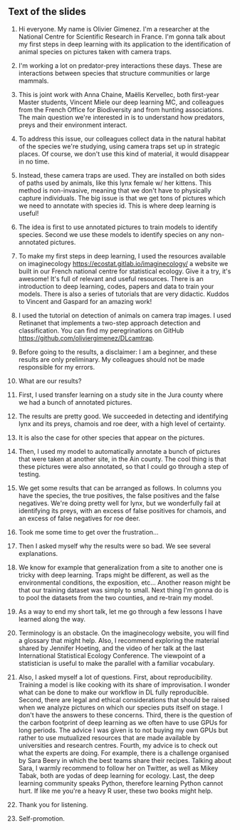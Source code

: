 ## Text of the slides

1. Hi everyone. My name is Olivier Gimenez. I'm a researcher at the National Centre for Scientific Research in France. I'm gonna talk about my first steps in deep learning with its application to the identification of animal species on pictures taken with camera traps. 

2. I'm working a lot on predator-prey interactions these days. These are interactions between species that structure communities or large mammals. 

3. This is joint work with Anna Chaine, Maëlis Kervellec, both first-year Master students, Vincent Miele our deep learning MC, and colleagues from the French Office for Biodiversity and from hunting associations. The main question we're interested in is to understand how predators, preys and their environment interact.

4. To address this issue, our colleagues collect data in the natural habitat of the species we're studying, using camera traps set up in strategic places. Of course, we don't use this kind of material, it would disappear in no time. 

5. Instead, these camera traps are used. They are installed on both sides of paths used by animals, like this lynx female w/ her kittens. This method is non-invasive, meaning that we don't have to physically capture individuals. The big issue is that we get tons of pictures which we need to annotate with species id. This is where deep learning is useful!

6. The idea is first to use annotated pictures to train models to identify species. Second we use these models to identify species on any non-annotated pictures. 

7. To make my first steps in deep learning, I used the resources available on imaginecology <https://ecostat.gitlab.io/imaginecology/> a website we built in our French national centre for statistical ecology. Give it a try, it's awesome! It's full of relevant and useful resources. There is an introduction to deep learning, codes, papers and data to train your models. There is also a series of tutorials that are very didactic. Kuddos to Vincent and Gaspard for an amazing work!  

8. I used the tutorial on detection of animals on camera trap images. I used Retinanet that implements a two-step approach detection and classification. You can find my peregrinations on GitHub <https://github.com/oliviergimenez/DLcamtrap>. 

9. Before going to the results, a disclaimer: I am a beginner, and these results are only preliminary. My colleagues should not be made responsible for my errors. 

10. What are our results?

11. First, I used transfer learning on a study site in the Jura county where we had a bunch of annotated pictures. 

12. The results are pretty good. We succeeded in detecting and identifying lynx and its preys, chamois and roe deer, with a high level of certainty. 

13. It is also the case for other species that appear on the pictures. 

14. Then, I used my model to automatically annotate a bunch of pictures that were taken at another site, in the Ain county. The cool thing is that these pictures were also annotated, so that I could go through a step of testing. 

15. We get some results that can be arranged as follows. In columns you have the species, the true positives, the false positives and the false negatives. We're doing pretty well for lynx, but we wonderfully fail at identifying its preys, with an excess of false positives for chamois, and an excess of false negatives for roe deer.

16. Took me some time to get over the frustration...

17. Then I asked myself why the results were so bad. We see several explanations. 

18. We know for example that generalization from a site to another one is tricky with deep learning. Traps might be different, as well as the environmental conditions, the exposition, etc... Another reason might be that our training dataset was simply to small. Next thing I'm gonna do is to pool the datasets from the two counties, and re-train my model. 

19. As a way to end my short talk, let me go through a few lessons I have learned along the way. 

20. Terminology is an obstacle. On the imaginecology website, you will find a glossary that might help. Also, I recommend exploring the material shared by Jennifer Hoeting, and the video of her talk at the last International Statistical Ecology Conference. The viewpoint of a statistician is useful to make the parallel with a familiar vocabulary.  

21. Also, I asked myself a lot of questions. First, about reproducibility. Training a model is like cooking with its share of improvisation. I wonder what can be done to make our workflow in DL fully reproducible. Second, there are legal and ethical considerations that should be raised when we analyze pictures on which our species puts itself on stage. I don't have the answers to these concerns. Third, there is the question of the carbon footprint of deep learning as we often have to use GPUs for long periods. The advice I was given is to not buying my own GPUs but rather to use mutualized resources that are made available by universities and research centres. Fourth, my advice is to check out what the experts are doing. For example, there is a challenge organised by Sara Beery in which the best teams share their recipes. Talking about Sara, I warmly recommend to follow her on Twitter, as well as Mikey Tabak, both are yodas of deep learning for ecology. Last, the deep learning community speaks Python, therefore learning Python cannot hurt. If like me you're a heavy R user, these two books might help. 

21. Thank you for listening. 

22. Self-promotion.

